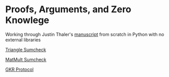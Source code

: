 # Proofs, Arguments, and Zero Knowlege

Working through Justin Thaler's [manuscript](https://people.cs.georgetown.edu/jthaler/ProofsArgsAndZK.pdf) from scratch in Python with no external libraries

[Triangle Sumcheck](./triangles.ipynb)

[MatMult Sumcheck](./matrix.ipynb)

[GKR Protocol](./gkr.ipynb)
